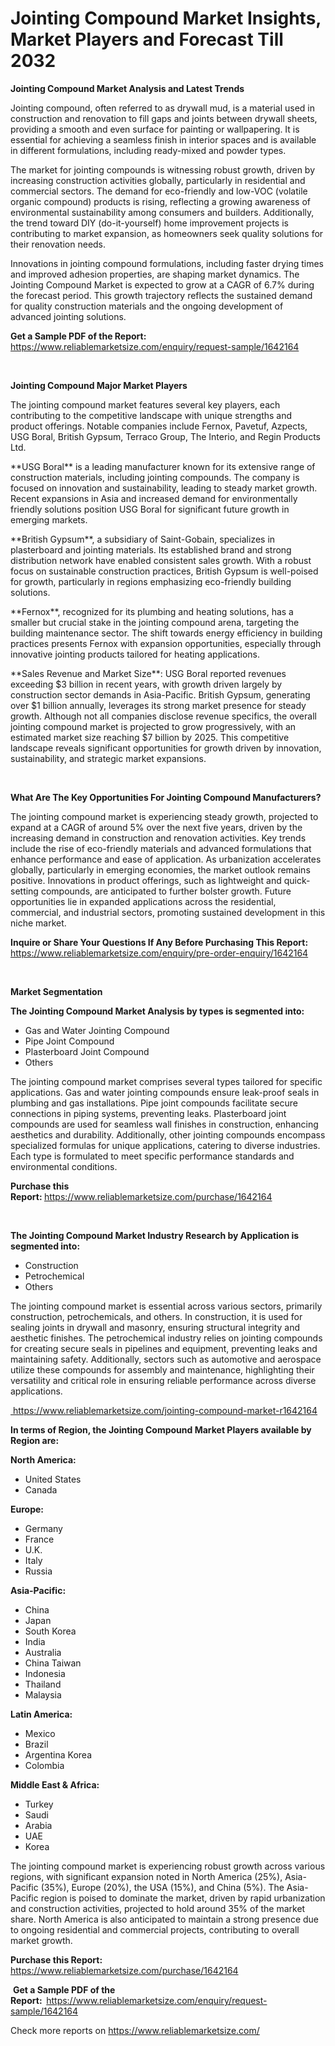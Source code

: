 <p><h1>Jointing Compound Market Insights, Market Players and Forecast Till 2032</h1></p><p><strong>Jointing Compound Market Analysis and Latest Trends</strong></p>
<p><p>Jointing compound, often referred to as drywall mud, is a material used in construction and renovation to fill gaps and joints between drywall sheets, providing a smooth and even surface for painting or wallpapering. It is essential for achieving a seamless finish in interior spaces and is available in different formulations, including ready-mixed and powder types.</p><p>The market for jointing compounds is witnessing robust growth, driven by increasing construction activities globally, particularly in residential and commercial sectors. The demand for eco-friendly and low-VOC (volatile organic compound) products is rising, reflecting a growing awareness of environmental sustainability among consumers and builders. Additionally, the trend toward DIY (do-it-yourself) home improvement projects is contributing to market expansion, as homeowners seek quality solutions for their renovation needs.</p><p>Innovations in jointing compound formulations, including faster drying times and improved adhesion properties, are shaping market dynamics. The Jointing Compound Market is expected to grow at a CAGR of 6.7% during the forecast period. This growth trajectory reflects the sustained demand for quality construction materials and the ongoing development of advanced jointing solutions.</p></p>
<p><strong>Get a Sample PDF of the Report:&nbsp;</strong> <a href="https://www.reliablemarketsize.com/enquiry/request-sample/1642164?utm_campaign=3516&utm_medium=2&utm_source=Github&utm_content=ia&utm_term=02042025&utm_id=jointing-compound">https://www.reliablemarketsize.com/enquiry/request-sample/1642164</a></p>
<p>&nbsp;</p>
<p><strong>Jointing Compound Major Market Players</strong></p>
<p><p>The jointing compound market features several key players, each contributing to the competitive landscape with unique strengths and product offerings. Notable companies include Fernox, Pavetuf, Azpects, USG Boral, British Gypsum, Terraco Group, The Interio, and Regin Products Ltd.</p><p>**USG Boral** is a leading manufacturer known for its extensive range of construction materials, including jointing compounds. The company is focused on innovation and sustainability, leading to steady market growth. Recent expansions in Asia and increased demand for environmentally friendly solutions position USG Boral for significant future growth in emerging markets.</p><p>**British Gypsum**, a subsidiary of Saint-Gobain, specializes in plasterboard and jointing materials. Its established brand and strong distribution network have enabled consistent sales growth. With a robust focus on sustainable construction practices, British Gypsum is well-poised for growth, particularly in regions emphasizing eco-friendly building solutions.</p><p>**Fernox**, recognized for its plumbing and heating solutions, has a smaller but crucial stake in the jointing compound arena, targeting the building maintenance sector. The shift towards energy efficiency in building practices presents Fernox with expansion opportunities, especially through innovative jointing products tailored for heating applications.</p><p>**Sales Revenue and Market Size**: USG Boral reported revenues exceeding $3 billion in recent years, with growth driven largely by construction sector demands in Asia-Pacific. British Gypsum, generating over $1 billion annually, leverages its strong market presence for steady growth. Although not all companies disclose revenue specifics, the overall jointing compound market is projected to grow progressively, with an estimated market size reaching $7 billion by 2025. This competitive landscape reveals significant opportunities for growth driven by innovation, sustainability, and strategic market expansions.</p></p>
<p>&nbsp;</p>
<p><strong>What Are The Key Opportunities For Jointing Compound Manufacturers?</strong></p>
<p><p>The jointing compound market is experiencing steady growth, projected to expand at a CAGR of around 5% over the next five years, driven by the increasing demand in construction and renovation activities. Key trends include the rise of eco-friendly materials and advanced formulations that enhance performance and ease of application. As urbanization accelerates globally, particularly in emerging economies, the market outlook remains positive. Innovations in product offerings, such as lightweight and quick-setting compounds, are anticipated to further bolster growth. Future opportunities lie in expanded applications across the residential, commercial, and industrial sectors, promoting sustained development in this niche market.</p></p>
<p><strong>Inquire or Share Your Questions If Any Before Purchasing This Report:</strong> <a href="https://www.reliablemarketsize.com/enquiry/pre-order-enquiry/1642164?utm_campaign=3516&utm_medium=2&utm_source=Github&utm_content=ia&utm_term=02042025&utm_id=jointing-compound">https://www.reliablemarketsize.com/enquiry/pre-order-enquiry/1642164</a></p>
<p>&nbsp;</p>
<p><strong>Market Segmentation</strong></p>
<p><strong>The Jointing Compound Market Analysis by types is segmented into:</strong></p>
<p><ul><li>Gas and Water Jointing Compound</li><li>Pipe Joint Compound</li><li>Plasterboard Joint Compound</li><li>Others</li></ul></p>
<p><p>The jointing compound market comprises several types tailored for specific applications. Gas and water jointing compounds ensure leak-proof seals in plumbing and gas installations. Pipe joint compounds facilitate secure connections in piping systems, preventing leaks. Plasterboard joint compounds are used for seamless wall finishes in construction, enhancing aesthetics and durability. Additionally, other jointing compounds encompass specialized formulas for unique applications, catering to diverse industries. Each type is formulated to meet specific performance standards and environmental conditions.</p></p>
<p><strong>Purchase this Report:&nbsp;</strong><a href="https://www.reliablemarketsize.com/purchase/1642164?utm_campaign=3516&utm_medium=2&utm_source=Github&utm_content=ia&utm_term=02042025&utm_id=jointing-compound">https://www.reliablemarketsize.com/purchase/1642164</a></p>
<p>&nbsp;</p>
<p><strong>The Jointing Compound Market Industry Research by Application is segmented into:</strong></p>
<p><ul><li>Construction</li><li>Petrochemical</li><li>Others</li></ul></p>
<p><p>The jointing compound market is essential across various sectors, primarily construction, petrochemicals, and others. In construction, it is used for sealing joints in drywall and masonry, ensuring structural integrity and aesthetic finishes. The petrochemical industry relies on jointing compounds for creating secure seals in pipelines and equipment, preventing leaks and maintaining safety. Additionally, sectors such as automotive and aerospace utilize these compounds for assembly and maintenance, highlighting their versatility and critical role in ensuring reliable performance across diverse applications.</p></p>
<p><a href="https://www.reliablemarketsize.com/jointing-compound-market-r1642164?utm_campaign=3516&utm_medium=2&utm_source=Github&utm_content=ia&utm_term=02042025&utm_id=jointing-compound">&nbsp;https://www.reliablemarketsize.com/jointing-compound-market-r1642164</a></p>
<p><strong>In terms of Region, the Jointing Compound Market Players available by Region are:</strong></p>
<p>
    <p> <strong> North America: </strong>
        <ul>
            <li>United States</li>
            <li>Canada</li>
        </ul>
        </p> 
    <p> <strong> Europe: </strong>
        <ul>
            <li>Germany</li>
            <li>France</li>
            <li>U.K.</li>
            <li>Italy</li>
            <li>Russia</li>
        </ul>
        </p> 
    <p> <strong> Asia-Pacific: </strong>
        <ul>
            <li>China</li>
            <li>Japan</li>
            <li>South Korea</li>
            <li>India</li>
            <li>Australia</li>
            <li>China Taiwan</li>
            <li>Indonesia</li>
            <li>Thailand</li>
            <li>Malaysia</li>
        </ul>
        </p> 
    <p> <strong> Latin America: </strong>
        <ul>
            <li>Mexico</li>
            <li>Brazil</li>
            <li>Argentina Korea</li>
            <li>Colombia</li>
        </ul>
        </p> 
    <p> <strong> Middle East & Africa: </strong>
        <ul>
            <li>Turkey</li>
            <li>Saudi</li>
            <li>Arabia</li>
            <li>UAE</li>
            <li>Korea</li>
        </ul>
    </p>
    </p>
<p><p>The jointing compound market is experiencing robust growth across various regions, with significant expansion noted in North America (25%), Asia-Pacific (35%), Europe (20%), the USA (15%), and China (5%). The Asia-Pacific region is poised to dominate the market, driven by rapid urbanization and construction activities, projected to hold around 35% of the market share. North America is also anticipated to maintain a strong presence due to ongoing residential and commercial projects, contributing to overall market growth.</p></p>
<p><strong>Purchase this Report: </strong><a href="https://www.reliablemarketsize.com/purchase/1642164?utm_campaign=3516&utm_medium=2&utm_source=Github&utm_content=ia&utm_term=02042025&utm_id=jointing-compound">https://www.reliablemarketsize.com/purchase/1642164</a></p>
<p>&nbsp;<strong>Get a Sample PDF of the Report:&nbsp;&nbsp;</strong><a href="https://www.reliablemarketsize.com/enquiry/request-sample/1642164?utm_campaign=3516&utm_medium=2&utm_source=Github&utm_content=ia&utm_term=02042025&utm_id=jointing-compound">https://www.reliablemarketsize.com/enquiry/request-sample/1642164</a></p>
<p><strong></strong></p>
<p>Check more reports on <a href="https://www.reliablemarketsize.com/?utm_campaign=3516&utm_medium=2&utm_source=Github&utm_content=ia&utm_term=02042025&utm_id=jointing-compound">https://www.reliablemarketsize.com/</a></p>